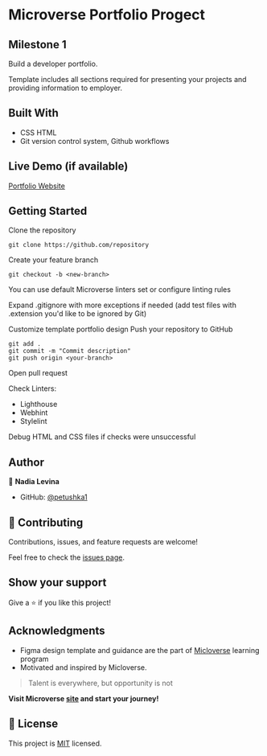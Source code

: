 # Microverse Portfolio Progect
## Milestone 1

Build a developer portfolio.

Template includes all sections required for presenting your projects and providing information to employer.



## Built With

- CSS HTML
- Git version control system, Github workflows



## Live Demo (if available)

[Portfolio Website](https://petushka1.github.io/microverse-m1-w1-d3-portfolio-production/)



## Getting Started

Clone the repository

```
git clone https://github.com/repository
```
Create your feature branch

```
git checkout -b <new-branch>
```

You can use default Microverse linters set or configure linting rules

Expand .gitignore with more exceptions if needed
(add test files with .extension you'd like to be ignored by Git)

Customize template portfolio design
Push your repository to GitHub

```
git add .
git commit -m "Commit description"
git push origin <your-branch>
```
Open pull request

Check Linters:
- Lighthouse
- Webhint
- Stylelint

Debug HTML and CSS files if checks were unsuccessful



## Author

👤 **Nadia Levina**

- GitHub: [@petushka1](https://github.com/petushka1)

## 🤝 Contributing

Contributions, issues, and feature requests are welcome!

Feel free to check the [issues page](https://github.com/petushka1/microverse-m1-w1-d3-portfolio-production/issues).

## Show your support

Give a ⭐️ if you like this project!

## Acknowledgments

- Figma design template and guidance are the part of [Micloverse](https://github.com/microverseinc) learning program
- Motivated and inspired by Micloverse.
> Talent is everywhere, but opportunity is not

**Visit Microverse [site](https://www.microverse.org/) and start your journey!**

## 📝 License

This project is [MIT](./MIT.md) licensed.
